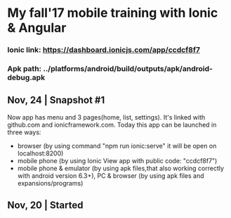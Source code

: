 # My fall'17 mobile training with Ionic & Angular #
### Ionic link: https://dashboard.ionicjs.com/app/ccdcf8f7 ###
### Apk path: ../platforms/android/build/outputs/apk/android-debug.apk ###

## Nov, 24 | Snapshot #1 ##
Now app has menu and 3 pages(home, list, settings). 
It's linked with github.com and ionicframework.com. 
Today this app can be launched in three ways:
- browser (by using command "npm run ionic:serve" it will be open on localhost:8200)
- mobile phone (by using Ionic View app with public code: "ccdcf8f7")
- mobile phone & emulator (by using apk files,that also working correctly with android version 6.3+), 
  PC & browser (by using apk files and expansions/programs)

## Nov, 20 | Started ##
